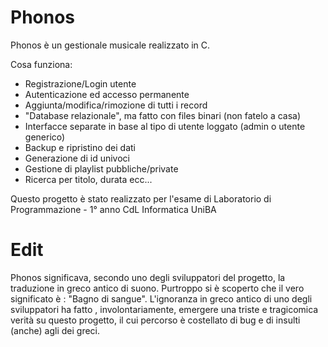 # Phonos

Phonos è un gestionale musicale realizzato in C.

Cosa funziona:
  - Registrazione/Login utente
  - Autenticazione ed accesso permanente
  - Aggiunta/modifica/rimozione di tutti i record
  - "Database relazionale", ma fatto con files binari (non fatelo a casa)
  - Interfacce separate in base al tipo di utente loggato (admin o utente generico)
  - Backup e ripristino dei dati
  - Generazione di id univoci
  - Gestione di playlist pubbliche/private
  - Ricerca per titolo, durata ecc...

Questo progetto è stato realizzato per l'esame di Laboratorio di Programmazione - 1° anno CdL Informatica UniBA

# Edit
Phonos significava, secondo uno degli sviluppatori del progetto, la traduzione in greco antico di suono. Purtroppo si è scoperto che il vero significato è : "Bagno di sangue". L'ignoranza in greco antico di uno degli sviluppatori ha fatto , involontariamente, emergere una triste e tragicomica verità su questo progetto, il cui percorso è costellato di bug e di insulti (anche) agli dei greci.
